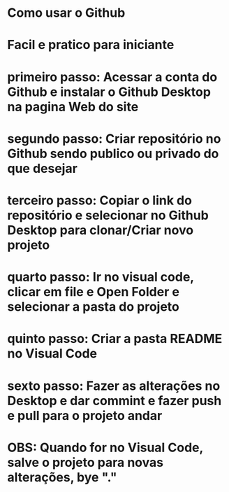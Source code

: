 # Como usar o Github

# Facil e pratico para iniciante

# primeiro passo: Acessar a conta do Github e instalar o Github Desktop na pagina Web do site
# segundo passo: Criar repositório no Github sendo publico ou privado do que desejar
# terceiro passo: Copiar o link do repositório e selecionar no Github Desktop para clonar/Criar novo projeto
# quarto passo: Ir no visual code, clicar em file e Open Folder e selecionar a pasta do projeto
# quinto passo: Criar a pasta README no Visual Code 
# sexto passo: Fazer as alterações no Desktop e dar commint e fazer push e pull para o projeto andar

# OBS: Quando for no Visual Code, salve o projeto para novas alterações, bye "."